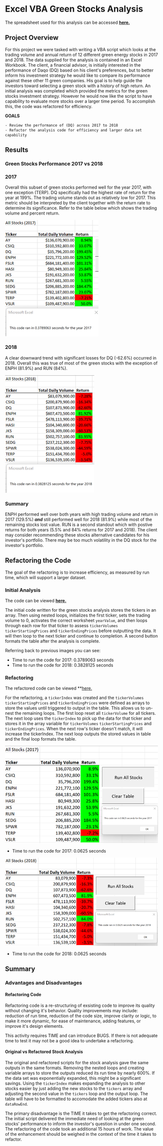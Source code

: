 # Excel VBA Green Stocks Analysis

The spreadsheet used for this analysis can be accessed **[here.](https://github.com/lnshewmo/stock-analysis/blob/1366febf319138f38406bfc98c1c1255480e4590/VBA_Challenge.xlsm)**

## Project Overview
  
For this project we were tasked with writing a VBA script which looks at the trading volume and annual return of 12 different green energy stocks in 2017 and 2018.  The data supplied for the analysis is contained in an Excel Workbook.  The client, a financial advisor, is initially interested in the performance of Daqo (DQ) based on his client's preferences, but to better inform his investment strategy he would like to compare its performance against these other 11 green companies.  His goal is to help guide the investors toward selecting a green stock with a history of high return.  An initial analysis was completed which provided the metrics for the green stocks investment strategy.  However he would now like the script to have capability to evaluate more stocks over a larger time period.  To accomplish this, the code was refactored for efficiency.

  **GOALS**
    
    - Review the performance of (DQ) across 2017 to 2018
    - Refactor the analysis code for efficiency and larger data set capability
  
## Results

### Green Stocks Performance 2017 vs 2018

### 2017

Overall this subset of green stocks performed well for the year 2017, with one exception (TERP).  DQ specifically had the highest rate of return for the year at 199%.  The trading volume stands out as relatively low for 2017. This metric should be interpreted by the client together with the return rate to determine its significance.  Refer to the table below which shows the trading volume and percent return.

![image 2017 returns](/resources/2017_Stock_Performance_with_Timer.png)

### 2018

A clear downward trend with significant losses for DQ (-62.6%) occurred in 2018.  Overall this was true of most of the green stocks with the exception of ENPH (81.9%) and RUN (84%).  

![image 2018 returns](/resources/2018_Stock_Performance_with_Timer.png)

### Summary

ENPH performed well over both years with high trading volume and return in 2017 (129.5%) ***and*** still performed well for 2018 (81.9%) while most of the remaining stocks lost value.  RUN is a second standout which with postive returns for both years (5.5% and 84% returns for 2017 and 2018).  The client may consider recommending these stocks alternative candidates for his investor's portfolio.  There may be too much volatility in the DQ stock for the investor's portfolio.

## Refactoring the Code

The goal of the refactoring is to increase efficiency, as measured by run time, which will support a larger dataset.

### Initial Analysis

The code can be viewed **[here.](AllStocksAnalysis_FormatTable.vbs)**

The initial code written for the green stocks analysis stores the tickers in an array.  Then using nested loops, initializes the first ticker, sets the trading volume to 0, activates the correct worksheet `yearValue`, and then loops through each row for that ticker to assess `tickerVolumes` `tickerStartingPrices` and `tickerEndingPrices` before outputting the data. It will then loop to the next ticker and continue to completion. A second button formats the table after the analysis is complete.

Referring back to previous images you can see:

  - Time to run the code for 2017: 0.3789063 seconds
  - Time to run the code for 2018: 0.3828125 seconds

### Refactoring

The refactored code can be viewed **[here.](refactored_green_stocks.vbs)

For the refactoring, a `tickerIndex` was created and the `tickerVolumes` `tickerStartingPrices` and `tickerEndingPrices` were defined as arrays to store the values until triggered to output in the table.  This allows us to un-nest the remaining loops. The first loop reset all `tickerVolume` for all tickers.  The next loop uses the `tickerIndex` to pick up the data for that ticker and stores it in the array variable for `tickerVolumes` `tickerStartingPrices` and `tickerEndingPrices`.  When the next row's ticker doesn't match, it will increase the tickerIndex.  The next loop outputs the stored values in table and the final loop formats the table.  

![image 2017 refactor](/resources/Refactored_2017_Stock_Performance_with_Buttons_and_Timer.png)

  - Time to run the code for 2017: 0.0625 seconds

![image 2018 refactor](/resources/Refactored_2018_Stock_Performance_with_Buttons_and_Timer.png)

  - Time to run the code for 2018: 0.0625 seconds

## Summary

### Advantages and Disadvantages

#### Refactoring Code

Refactoring code is a re-structuring of exsisting code to improve its quality without changing it's behavior.  Quality improvements may include: reduction of run time, reduction of the code size, improve clarity or logic, to make it more dynamic, for ease of maintenance, adding features, or improve it's design elements.  

This activity requires TIME and can introduce BUGS.  If there is not adequate time to test it may not be a good idea to undertake a refactoring.

#### Original vs Refactored Stock Analysis 

The original and refactored scripts for the stock analysis gave the same outputs in the same formats.  Removing the nested loops and creating variable arrays to store the outputs reduced its run time by nearly 600%.  If the data set was exponentially expanded, this might be a significant savings.  Using the `tickerIndex` makes expanding the analysis to other stocks easier by just adding the new stocks to the `tickers` array and adjusting the second value in the `tickers` loop and the output loop.  The table will have to be formatted to accomodate the added tickers also at `dataRowEnd`.

The primary disadvantage is the TIME it takes to get the refactoring correct.  The initial script delivered the immediate need of looking at the green stocks' performance to inform the investor's question in under one second.  The refactoring of the code took an additional 15 hours of work.  The value of the enhancement should be weighed in the context of the time it takes to refactor. 
